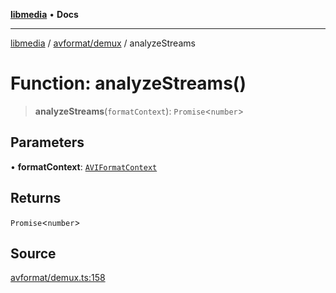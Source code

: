 [**libmedia**](../../../README.md) • **Docs**

***

[libmedia](../../../README.md) / [avformat/demux](../README.md) / analyzeStreams

# Function: analyzeStreams()

> **analyzeStreams**(`formatContext`): `Promise`\<`number`\>

## Parameters

• **formatContext**: [`AVIFormatContext`](../../AVFormatContext/interfaces/AVIFormatContext.md)

## Returns

`Promise`\<`number`\>

## Source

[avformat/demux.ts:158](https://github.com/zhaohappy/libmedia/blob/acbbf6bd75e6ee4c968b9f441fe28c40f42f350d/src/avformat/demux.ts#L158)
